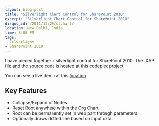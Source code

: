 ```yaml
---
layout: blog-post
title: "Silverlight Chart Control for SharePoint 2010"
excerpt: "Silverlight Chart Control for SharePoint 2010"
disqus_id: /2011/12/29/slchart/
location: New Delhi, India
time: 8:00 PM
tags:
- Silverlight
- SharePoint 2010
---
```


I have pieced together a silverlight control for SharePoint 2010. The .XAP file and the source code is hosted at this [codeplex project](http://madhur.codeplex.com)

You can see a live demo at this [location](/silverdemo/Index.html)

## Key Features ##

* Collapse/Expand of Nodes
* Reset Root anywhere within the Org Chart
* Root can be permanently set in web part through parameters
* Optionally draws dotted line based on input data.

